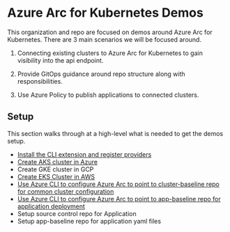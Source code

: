 # Azure Arc for Kubernetes Demos

This organization and repo are focused on demos around Azure Arc for Kubernetes. There are 3 main scenarios we will be focused around.

1. Connecting existing clusters to Azure Arc for Kubernetes to gain visibility into the api endpoint.

2. Provide GitOps guidance around repo structure along with responsibilities.

3. Use Azure Policy to publish applications to connected clusters.

## Setup

This section walks through at a high-level what is needed to get the demos setup.

- [Install the CLI extension and register providers](https://github.com/Azure/azure-arc-kubernetes-preview/blob/master/README.md)
- [Create AKS cluster in Azure](https://docs.microsoft.com/en-us/azure/aks/kubernetes-walkthrough)
- Create GKE cluster in GCP
- [Create EKS Cluster in AWS](./docs/create-eks-cluster.md)
- [Use Azure CLI to configure Azure Arc to point to cluster-baseline repo for common cluster configuration](./docs/apply-cluster-baseline.md)
- [Use Azure CLI to configure Azure Arc to point to app-baseline repo for application deployment](./docs/apply-app-baseline.md)
- Setup source control repo for Application
- Setup app-baseline repo for application yaml files

